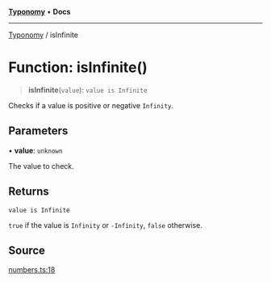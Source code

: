 [**Typonomy**](../README.md) • **Docs**

***

[Typonomy](../globals.md) / isInfinite

# Function: isInfinite()

> **isInfinite**(`value`): `value is Infinite`

Checks if a value is positive or negative `Infinity`.

## Parameters

• **value**: `unknown`

The value to check.

## Returns

`value is Infinite`

`true` if the value is `Infinity` or `-Infinity`, `false` otherwise.

## Source

[numbers.ts:18](https://github.com/softcraft-development/typonomy/blob/d8b6722e8f9213512ecbf239a27330f22316ef6d/src/numbers.ts#L18)
